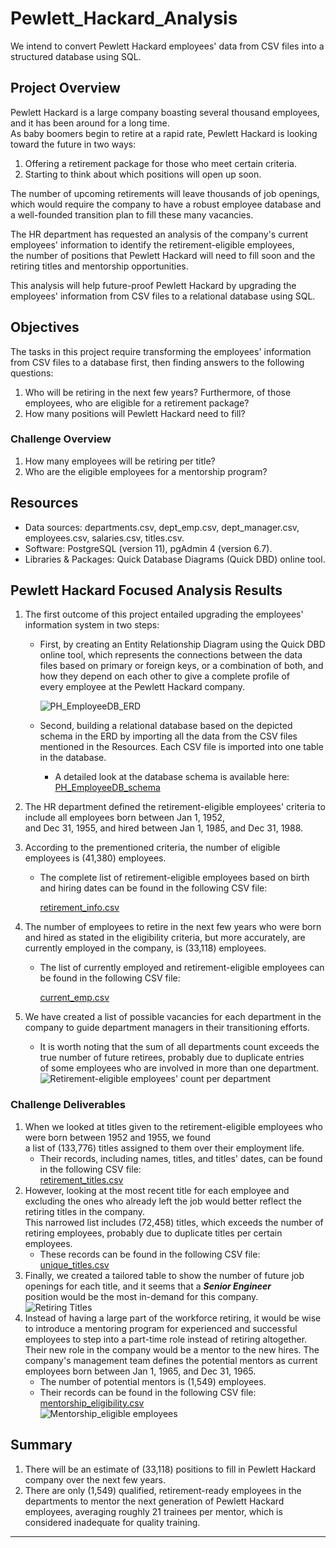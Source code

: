 # Pewlett_Hackard_Analysis
We intend to convert Pewlett Hackard employees' data from CSV files into a structured database using SQL.

## Project Overview
Pewlett Hackard is a large company boasting several thousand employees, and it has been around for a long time.<br>
As baby boomers begin to retire at a rapid rate, Pewlett Hackard is looking toward the future in two ways: <br>
1. Offering a retirement package for those who meet certain criteria.
2. Starting to think about which positions will open up soon. 

The number of upcoming retirements will leave thousands of job openings, which would require the company to have a robust employee database and a well-founded transition plan to fill these many vacancies.<br>

The HR department has requested an analysis of the company's current employees' information to identify the retirement-eligible employees, <br>
the number of positions that Pewlett Hackard will need to fill soon and the retiring titles and mentorship opportunities. <br>

This analysis will help future-proof Pewlett Hackard by upgrading the employees' information from CSV files to a relational database using SQL. <br>

## Objectives
The tasks in this project require transforming the employees' information from CSV files to a database first, then finding answers to the following questions:
1. Who will be retiring in the next few years? Furthermore, of those employees, who are eligible for a retirement package?
2. How many positions will Pewlett Hackard need to fill? 

### Challenge Overview
1. How many employees will be retiring per title?
2. Who are the eligible employees for a mentorship program?

## Resources
- Data sources: departments.csv, dept_emp.csv, dept_manager.csv, employees.csv, salaries.csv, titles.csv.
- Software: PostgreSQL (version 11), pgAdmin 4 (version 6.7).
- Libraries & Packages: Quick Database Diagrams (Quick DBD) online tool.

## Pewlett Hackard Focused Analysis Results
1. The first outcome of this project entailed upgrading the employees' information system in two steps:
    - First, by creating an Entity Relationship Diagram using the Quick DBD online tool, which represents the connections between the data<br>
      files based on primary or foreign keys, or a combination of both, and how they depend on each other to give a complete profile of<br>
      every employee at the Pewlett Hackard company.<br>
      
      ![PH_EmployeeDB_ERD](./Images/EmployeeDB_ERD.png)
    - Second, building a relational database based on the depicted schema in the ERD by importing all the data from the CSV files<br>
      mentioned in the Resources. Each CSV file is imported into one table in the database.
      - A detailed look at the database schema is available here: [PH_EmployeeDB_schema](https://github.com/Magzzie/Pewlett_Hackard_Analysis/blob/main/schema.sql)
      
2. The HR department defined the retirement-eligible employees' criteria to include all employees born between Jan 1, 1952, <br>and Dec 31, 1955, and hired between Jan 1, 1985, and Dec 31, 1988. 
3. According to the prementioned criteria, the number of eligible employees is (41,380) employees. 
    - The complete list of retirement-eligible employees based on birth and hiring dates can be found in the following CSV file:<br>
    
      [retirement_info.csv](https://github.com/Magzzie/Pewlett_Hackard_Analysis/blob/main/Data/retirement_info.csv)
4. The number of employees to retire in the next few years who were born and hired as stated in the eligibility criteria, but more accurately, are currently employed in the company, is (33,118) employees.
    - The list of currently employed and retirement-eligible employees can be found in the following CSV file:<br>
    
      [current_emp.csv](https://github.com/Magzzie/Pewlett_Hackard_Analysis/blob/main/Data/current_emp.csv)
5. We have created a list of possible vacancies for each department in the company to guide department managers in their transitioning efforts.<br>
    - It is worth noting that the sum of all departments count exceeds the true number of future retirees, probably due to duplicate entries<br>
      of some employees who are involved in more than one department.<br>
   ![Retirement-eligible employees' count per department](./Images/count_retiring_dept_name.png)


### Challenge Deliverables
1. When we looked at titles given to the retirement-eligible employees who were born between 1952 and 1955, we found <br>
   a list of (133,776) titles assigned to them over their employment life.<br>
      - Their records, including names, titles, and titles' dates, can be found in the following CSV file:<br> [retirement_titles.csv](https://github.com/Magzzie/Pewlett_Hackard_Analysis/blob/main/Data/retirement_titles.csv)
2. However, looking at the most recent title for each employee and excluding the ones who already left the job would better reflect the retiring titles in the company.<br> This narrowed list includes (72,458) titles, which exceeds the number of retiring employees, probably due to duplicate titles per certain employees.<br> 
      - These records can be found in the following CSV file:<br> [unique_titles.csv](https://github.com/Magzzie/Pewlett_Hackard_Analysis/blob/main/Data/unique_titles.csv)
3. Finally, we created a tailored table to show the number of future job openings for each title, and it seems that a ***Senior Engineer*** <br>
    position would be the most in-demand for this company. <br>
    ![Retiring Titles](./Images/retiring_titles.png)
4. Instead of having a large part of the workforce retiring, it would be wise to introduce a mentoring program for experienced and successful employees to step into a part-time role instead of retiring altogether. <br> Their new role in the company would be a mentor to the new hires.
   The company's management team defines the potential mentors as current employees born between Jan 1, 1965, and Dec 31, 1965. 
   - The number of potential mentors is (1,549) employees. 
   - Their records can be found in the following CSV file:<br> [mentorship_eligibility.csv](https://github.com/Magzzie/Pewlett_Hackard_Analysis/blob/main/Data/mentorship_eligibility.csv)<br>
   ![Mentorship_eligible employees](./Images/mentorship_eligibility.png)

## Summary
1. There will be an estimate of (33,118) positions to fill in Pewlett Hackard company over the next few years. 
2. There are only (1,549) qualified, retirement-ready employees in the departments to mentor the next generation of Pewlett Hackard employees, averaging roughly 21 trainees per mentor, which is considered inadequate for quality training.  


---
